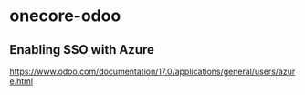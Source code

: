 # onecore-odoo

## Enabling SSO with Azure

https://www.odoo.com/documentation/17.0/applications/general/users/azure.html
